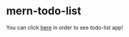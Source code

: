 # mern-todo-list

You can click [here](https://mernstacktodolist.herokuapp.com/) in order to see todo-list app!
